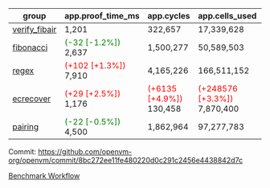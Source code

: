 | group | app.proof_time_ms | app.cycles | app.cells_used | leaf.proof_time_ms | leaf.cycles | leaf.cells_used |
| -- | -- | -- | -- | -- | -- | -- |
| [verify_fibair](https://github.com/openvm-org/openvm/blob/benchmark-results/benchmarks-pr/1744/verify_fibair-8bc272ee11fe480220d0c291c2456e4438842d7c.md) | 1,201 |  322,657 |  17,339,628 |- | - | - |
| [fibonacci](https://github.com/openvm-org/openvm/blob/benchmark-results/benchmarks-pr/1744/fibonacci-8bc272ee11fe480220d0c291c2456e4438842d7c.md) |<span style='color: green'>(-32 [-1.2%])</span> 2,637 |  1,500,277 |  50,589,503 |- | - | - |
| [regex](https://github.com/openvm-org/openvm/blob/benchmark-results/benchmarks-pr/1744/regex-8bc272ee11fe480220d0c291c2456e4438842d7c.md) |<span style='color: red'>(+102 [+1.3%])</span> 7,910 |  4,165,226 |  166,511,152 |- | - | - |
| [ecrecover](https://github.com/openvm-org/openvm/blob/benchmark-results/benchmarks-pr/1744/ecrecover-8bc272ee11fe480220d0c291c2456e4438842d7c.md) |<span style='color: red'>(+29 [+2.5%])</span> 1,176 | <span style='color: red'>(+6135 [+4.9%])</span> 130,458 | <span style='color: red'>(+248576 [+3.3%])</span> 7,870,400 |- | - | - |
| [pairing](https://github.com/openvm-org/openvm/blob/benchmark-results/benchmarks-pr/1744/pairing-8bc272ee11fe480220d0c291c2456e4438842d7c.md) |<span style='color: green'>(-22 [-0.5%])</span> 4,500 |  1,862,964 |  97,277,783 |- | - | - |


Commit: https://github.com/openvm-org/openvm/commit/8bc272ee11fe480220d0c291c2456e4438842d7c

[Benchmark Workflow](https://github.com/openvm-org/openvm/actions/runs/15692739036)
